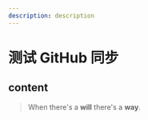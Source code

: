 ```yaml
---
description: description
---
```


# 测试 GitHub 同步

## content

> When there's a **will** there's a **way**.



